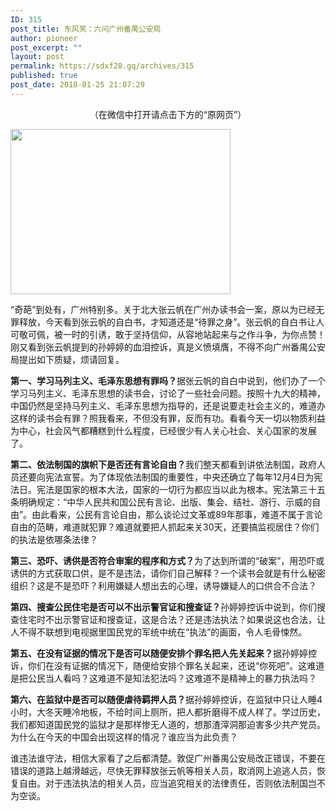 ```yaml
---
ID: 315
post_title: 东风笑：六问广州番禺公安局
author: pioneer
post_excerpt: ""
layout: post
permalink: https://sdxf28.gq/archives/315
published: true
post_date: 2018-01-25 21:07:29
---
```

<p style="text-align: center;">（在微信中打开请点击下方的“原网页”）</p>
<img class="alignnone  wp-image-324 aligncenter" src="http://sdxf26.gq/wp-content/uploads/2018/01/2018012521191254.jpg" alt="" width="352" height="264" />

“奇葩”到处有，广州特别多。关于北大张云帆在广州办读书会一案，原以为已经无罪释放，今天看到张云帆的自白书，才知道还是“待罪之身”。张云帆的自白书让人可敬可佩，被一时的引诱，敢于坚持信仰，从容地站起来与之作斗争，为你点赞！刚又看到张云帆提到的孙婷婷的血泪控诉，真是义愤填膺，不得不向广州番禺公安局提出如下质疑，烦请回复。

<strong>第一、学习马列主义、毛泽东思想有罪吗？</strong>据张云帆的自白中说到，他们办了一个学习马列主义、毛泽东思想的读书会，讨论了一些社会问题。按照十九大的精神，中国仍然是坚持马列主义、毛泽东思想为指导的，还是说要走社会主义的，难道办这样的读书会有罪？照我看来，不但没有罪，反而有功。看看今天一切以物质利益为中心，社会风气都糟糕到什么程度，已经很少有人关心社会、关心国家的发展了。

<strong>第二、依法制国的旗帜下是否还有言论自由？</strong>我们整天都看到讲依法制国，政府人员还要向宪法宣誓。为了体现依法制国的重要性，中央还确立了每年12月4日为宪法日。宪法是国家的根本大法，国家的一切行为都应当以此为根本。宪法第三十五条明确规定：“中华人民共和国公民有言论、出版、集会、结社、游行、示威的自由”。由此看来，公民有言论自由，那么谈论过文革或89年那事，难道不属于言论自由的范畴，难道就犯罪？难道就要把人抓起来关30天，还要搞监视居住？你们的执法是依哪条法律？

<strong>第三、恐吓、诱供是否符合审案的程序和方式？</strong>为了达到所谓的“破案”，用恐吓或诱供的方式获取口供，是不是违法，请你们自己解释？一个读书会就是有什么秘密组织？这是不是恐吓？利用嫌疑人想出去的心理，诱导嫌疑人的口供合不合法？

<strong>第四、搜查公民住宅是否可以不出示警官证和搜查证？</strong>孙婷婷控诉中说到，你们搜查住宅时不出示警官证和搜查证，这是合法？还是违法执法？如果说这也合法，让人不得不联想到电视据里国民党的军统中统在“执法”的画面，令人毛骨悚然。

<strong>第五、在没有证据的情况下是否可以随便安排个罪名把人先关起来？</strong>据孙婷婷控诉，你们在没有证据的情况下，随便给安排个罪名关起来，还说“你死吧”。这难道是把公民当人看吗？这难道不是知法犯法吗？这难道不是精神上的暴力执法吗？

<strong>第六、在监狱中是否可以随便虐待羁押人员？</strong>据孙婷婷控诉，在监狱中只让人睡4小时，大冬天睡冷地板，不给时间上厕所，把人都折磨得不成人样了。学过历史，我们都知道国民党的监狱才是那样惨无人道的，想那渣滓洞那迫害多少共产党员。为什么在今天的中国会出现这样的情况？谁应当为此负责？

谁违法谁守法，相信大家看了之后都清楚。敦促广州番禺公安局改正错误，不要在错误的道路上越滑越远，尽快无罪释放张云帆等相关人员，取消网上追逃人员，恢复自由。对于违法执法的相关人员，应当追究相关的法律责任，否则依法制国岂不为空谈。